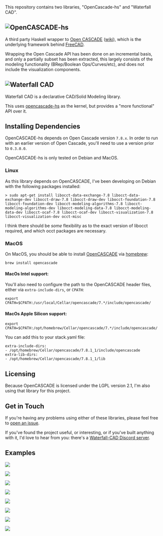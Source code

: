 This repository contains two libraries, "OpenCascade-hs" and "Waterfall CAD".

## ![OpenCASCADE-hs](images/logo/opencascade-hs-logo-name.svg)

A third party Haskell wrapper to [Open CASCADE](https://dev.opencascade.org) ([wiki](https://en.wikipedia.org/wiki/Open_Cascade_Technology)), which is the underlying framework behind [FreeCAD](https://www.freecad.org/).

Wrapping the Open Cascade API has been done on an incremental basis, and only a partially subset has been extracted, this largely consists of the modeling functionality (BRep/Boolean Ops/Curves/etc), and does not include the visualization components.

## ![Waterfall CAD](images/logo/waterfall-cad-logo-name.svg)

Waterfall CAD is a declarative CAD/Solid Modeling library.

This uses [opencascade-hs](https://hackage.haskell.org/package/opencascade-hs) as the kernel, but provides a "more functional" API over it.

## Installing Dependencies

OpenCASCADE-hs depends on Open Cascade version `7.8.x`. In order to run with an earlier version of Open Cascade, you'll need to use a version prior to `0.3.0.0`.

OpenCASCADE-hs is only tested on Debian and MacOS. 

### Linux

As this library depends on OpenCASCADE, I've been developing on Debian with the following packages installed:

```
> sudo apt-get install libocct-data-exchange-7.8 libocct-data-exchange-dev libocct-draw-7.8 libocct-draw-dev libocct-foundation-7.8 libocct-foundation-dev libocct-modeling-algorithms-7.8 libocct-modeling-algorithms-dev libocct-modeling-data-7.8 libocct-modeling-data-dev libocct-ocaf-7.8 libocct-ocaf-dev libocct-visualization-7.8 libocct-visualization-dev occt-misc
```

I think there should be _some_ flexibility as to the exact version of libocct required, and which occt packages are necessary.

### MacOS

On MacOS, you should be able to install [OpenCASCADE](https://formulae.brew.sh/formula/opencascade) via [homebrew](https://brew.sh/):

```
brew install opencascade
```

#### MacOs Intel support:
You'll also need to configure the path to the OpenCASCADE header files, either via `extra-include-dirs`, or `CPATH`:

```
export CPATH=$CPATH:/usr/local/Cellar/opencascade/7.*/include/opencascade/
```

#### MacOs Apple Silicon support:
```
export CPATH=$CPATH:/opt/homebrew/Cellar/opencascade/7.*/include/opencascade/
```

You can add this to your stack.yaml file:
```
extra-include-dirs: 
- /opt/homebrew/Cellar/opencascade/7.8.1_1/include/opencascade
extra-lib-dirs: 
- /opt/homebrew/Cellar/opencascade/7.8.1_1/lib
```

## Licensing

Because OpenCASCADE is licensed under the LGPL version 2.1, I'm also using that library for this project.

## Get in Touch

If you're having any problems using either of these libraries, please feel free to [open an issue](https://github.com/joe-warren/opencascade-hs/issues).

If you've found the project useful, or interesting, or if you've built anything with it, I'd love to hear from you: there's a [Waterfall-CAD Discord server](https://discord.gg/aHfA4XKpyA).

## Examples 

[![](images/csg.png)](waterfall-cad-examples/src/CsgExample.hs)

[![](images/gear.png)](waterfall-cad-examples/src/GearExample.hs)

[![](images/revolution.png)](waterfall-cad-examples/src/RevolutionExample.hs)

[![](images/sweep.png)](waterfall-cad-examples/src/SweepExample.hs)

[![](images/offset.png)](waterfall-cad-examples/src/OffsetExample.hs)

[![](images/text.png)](waterfall-cad-examples/src/TextExample.hs)

[![](images/bounding_boxes.png)](waterfall-cad-examples/src/BoundingBoxExample.hs)

[![](images/loft.png)](waterfall-cad-examples/src/LoftExample.hs)
